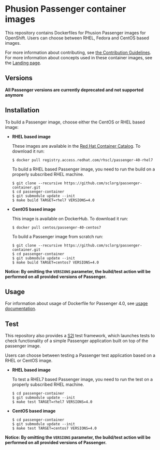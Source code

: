 Phusion Passenger container images
===============================

This repository contains Dockerfiles for Phusion Passenger images for OpenShift.
Users can choose between RHEL, Fedora and CentOS based images.

For more information about contributing, see
[the Contribution Guidelines](https://github.com/sclorg/welcome/blob/master/contribution.md).
For more information about concepts used in these container images, see the
[Landing page](https://github.com/sclorg/welcome).


Versions
---------------
**All Passenger versions are currently deprecated and not supported anymore**

Installation
---------------
To build a Passenger image, choose either the CentOS or RHEL based image:
*  **RHEL based image**

    These images are available in the [Red Hat Container Catalog](https://access.redhat.com/containers/#/registry.access.redhat.com/rhscl/passenger-40-rhel7).
    To download it run:

    ```
    $ docker pull registry.access.redhat.com/rhscl/passenger-40-rhel7
    ```

    To build a RHEL based Passenger image, you need to run the build on a properly
    subscribed RHEL machine.

    ```
    $ git clone --recursive https://github.com/sclorg/passenger-container.git
    $ cd passenger-container
    $ git submodule update --init
    $ make build TARGET=rhel7 VERSIONS=4.0
    ```

*  **CentOS based image**

    This image is available on DockerHub. To download it run:

    ```
    $ docker pull centos/passenger-40-centos7
    ```

    To build a Passenger image from scratch run:

    ```
    $ git clone --recursive https://github.com/sclorg/passenger-container.git
    $ cd passenger-container
    $ git submodule update --init
    $ make build TARGET=centos7 VERSIONS=4.0
    ```

**Notice: By omitting the `VERSIONS` parameter, the build/test action will be performed
on all provided versions of Passenger.**


Usage
---------------------------------

For information about usage of Dockerfile for Passenger 4.0,
see [usage documentation](4.0/README.md).

Test
---------------------
This repository also provides a [S2I](https://github.com/openshift/source-to-image) test framework,
which launches tests to check functionality of a simple Passenger application built on top of the passenger image.

Users can choose between testing a Passenger test application based on a RHEL or CentOS image.

*  **RHEL based image**

    To test a RHEL7 based Passenger image, you need to run the test on a properly
    subscribed RHEL machine.

    ```
    $ cd passenger-container
    $ git submodule update --init
    $ make test TARGET=rhel7 VERSIONS=4.0
    ```

*  **CentOS based image**

    ```
    $ cd passenger-container
    $ git submodule update --init
    $ make test TARGET=centos7 VERSIONS=4.0
    ```

**Notice: By omitting the `VERSIONS` parameter, the build/test action will be performed
on all provided versions of Passenger.**
